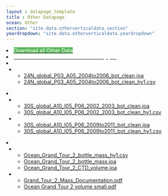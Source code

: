 ```yaml
---
layout : datapage_template
title : Other Datapage
ocean: Other
section: "site.data.otherverticaldata.section"
yeardropdown: "site.data.otherverticaldata.yeardropdown"
---
```


<!-- first lines of the data tree -->

<li><a href='#'><span style="background:#5cb85c;color:white">Download all Other Data</span></a></li>
<li><a href="https://cchdo.ucsd.edu/data/24816/Guide%20to%20the%20Best%20Data%20Other%20directory.pdf"><span style="color:white">Guide to the Best Data Other directory.pdf</span></a></li>
<li> <span style="color:white"><i class="fa fa-plus-square" style="color:white"></i>24°N Global Section</span>
    <ul>
		<li> <span style="color:white"><i class="fa fa-plus-square" style="color:white"></i>2004to2006</span>
            <ul>
                <li><span style="color:white"><a href="https://cchdo.ucsd.edu/data/24806/24N_global_P03_A05_2004to2006_bot_clean.joa">24N_global_P03_A05_2004to2006_bot_clean.joa</a></span></li>
                <li><span style="color:white"><a href="https://cchdo.ucsd.edu/data/24805/24N_global_P03_A05_2004to2006_bot_clean_hy1.csv">24N_global_P03_A05_2004to2006_bot_clean_hy1.csv</a></span></li>
            </ul>
        </li>
	</ul>
</li>

<li> <span style="color:white"><i class="fa fa-plus-square" style="color:white"></i>30°S Global Section</span>
    <ul>
		<li> <span style="color:white"><i class="fa fa-plus-square" style="color:white"></i>2002_2003</span>
            <ul>
                <li><span style="color:white"><a href="https://cchdo.ucsd.edu/data/24808/30S_global_A10_I05_P06_2002_2003_bot_clean.joa">30S_global_A10_I05_P06_2002_2003_bot_clean.joa</a></span></li>
                <li><span style="color:white"><a href="https://cchdo.ucsd.edu/data/24807/30S_global_A10_I05_P06_2002_2003_bot_clean_hy1.csv">30S_global_A10_I05_P06_2002_2003_bot_clean_hy1.csv</a></span></li>
            </ul>
        </li>
        <li> <span style="color:white"><i class="fa fa-plus-square" style="color:white"></i>2009_to_2011</span>
            <ul>
                <li><span style="color:white"><a href="https://cchdo.ucsd.edu/data/24810/30S_global_A10_I05_P06_2009to2011_bot_clean.joa">30S_global_A10_I05_P06_2009to2011_bot_clean.joa</a></span></li>
                <li><span style="color:white"><a href="https://cchdo.ucsd.edu/data/24809/30S_global_A10_I05_P06_2009to2011_bot_clean_hy1.csv">30S_global_A10_I05_P06_2009to2011_bot_clean_hy1.csv</a></span></li>
            </ul>
        </li>
	</ul>
</li>

<li> <span style="color:white"><i class="fa fa-plus-square" style="color:white"></i>Ocean Grand Tour</span>
    <ul>
		<li> <span style="color:white"><i class="fa fa-plus-square" style="color:white"></i>Data Files</span>
            <ul>
                <li><span style="color:white"><a href="https://cchdo.ucsd.edu/data/24803/Ocean_Grand_Tour_2_bottle_mass_hy1.csv">Ocean_Grand_Tour_2_bottle_mass_hy1.csv</a></span></li>
                <li><span style="color:white"><a href="https://cchdo.ucsd.edu/data/24804/Ocean_Grand_Tour_2_bottle_mass.joa">Ocean_Grand_Tour_2_bottle_mass.joa</a></span></li>
                <li><span style="color:white"><a href="">Ocean_Grand_Tour_2_CTD_volume.joa</a></span></li>
            </ul>
        </li>
        <li> <span style="color:white"><i class="fa fa-plus-square" style="color:white"></i>Documentation files</span>
            <ul>
                <li><span style="color:white"><a href="https://cchdo.ucsd.edu/data/24801/Grand_Tour_2_Mass_Documentation.pdf">Grand_Tour_2_Mass_Documentation.pdf</a></span></li>
                <li><span style="color:white"><a href="https://cchdo.ucsd.edu/data/16312/Ocean%20Grand%20Tour%202%20small.pdf">Ocean Grand Tour 2 volume small.pdf</a></span></li>
            </ul>
        </li>
	</ul>
</li>
